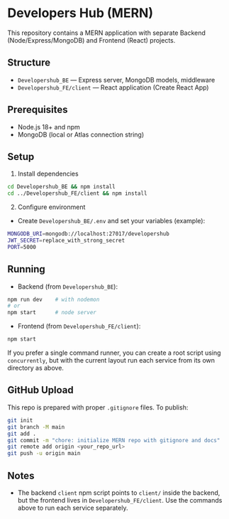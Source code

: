 # Developers Hub (MERN)

This repository contains a MERN application with separate Backend (Node/Express/MongoDB) and Frontend (React) projects.

## Structure

- `Developershub_BE` — Express server, MongoDB models, middleware
- `Developershub_FE/client` — React application (Create React App)

## Prerequisites

- Node.js 18+ and npm
- MongoDB (local or Atlas connection string)

## Setup

1) Install dependencies

```bash
cd Developershub_BE && npm install
cd ../Developershub_FE/client && npm install
```

2) Configure environment

- Create `Developershub_BE/.env` and set your variables (example):

```bash
MONGODB_URI=mongodb://localhost:27017/developershub
JWT_SECRET=replace_with_strong_secret
PORT=5000
```

## Running

- Backend (from `Developershub_BE`):

```bash
npm run dev    # with nodemon
# or
npm start      # node server
```

- Frontend (from `Developershub_FE/client`):

```bash
npm start
```

If you prefer a single command runner, you can create a root script using `concurrently`, but with the current layout run each service from its own directory as above.

## GitHub Upload

This repo is prepared with proper `.gitignore` files. To publish:

```bash
git init
git branch -M main
git add .
git commit -m "chore: initialize MERN repo with gitignore and docs"
git remote add origin <your_repo_url>
git push -u origin main
```

## Notes

- The backend `client` npm script points to `client/` inside the backend, but the frontend lives in `Developershub_FE/client`. Use the commands above to run each service separately.